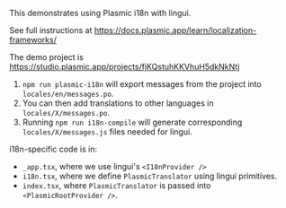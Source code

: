 This demonstrates using Plasmic i18n with lingui.

See full instructions at https://docs.plasmic.app/learn/localization-frameworks/

The demo project is https://studio.plasmic.app/projects/fjKQstuhKKVhuH5dkNkNtj

1. `npm run plasmic-i18n` will export messages from the project into `locales/en/messages.po`.
2. You can then add translations to other languages in `locales/X/messages.po`.
3. Running `npm run i18n-compile` will generate corresponding `locales/X/messages.js` files needed for lingui.

i18n-specific code is in:
* `_app.tsx`, where we use lingui's `<I18nProvider />`
* `i18n.tsx`, where we define `PlasmicTranslator` using lingui primitives.
* `index.tsx`, where `PlasmicTranslator` is passed into `<PlasmicRootProvider />`.